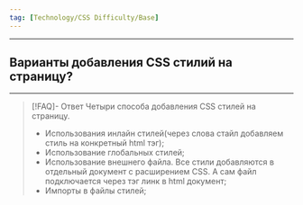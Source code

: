 ```yaml
---
tag: [Technology/CSS Difficulty/Base]
---
```

----
## Варианты добавления CSS стилий на страницу? 
---
> [!FAQ]- Ответ
> Четыри способа добавления CSS стилей на страницу.
> - Использования инлайн стилей(через слова стайл добавляем стиль на конкретный html тэг);
> - Использование глобальных стилей;
> -  Использование внешнего файла. Все стили добавляются в отдельный документ с расширением CSS. А сам файл подключается через тэг линк в html документ;
> - Импорты в файлы стилей;
